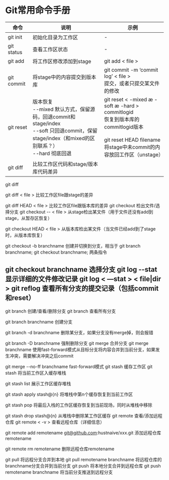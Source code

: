 # Git常用命令手册

|命令|说明|示例|
|---|----|---|
|git init|初始化目录为工作区| - |
|git status|查看工作区状态| - |
|git add|将工作区修改添加到stage|git add < file > |
|git commit|将stage中的内容提交到版本库 |git commit -m ‘commit log’ < file > <br />提交，或者只提交某文件的修改|
|git reset|版本恢复 <br /> --mixed 默认方式，保留源码，回退commit和stage/index <br /> --soft 只回退commit，保留stage/index（和mixed的区别联系？）<br /> --hard 彻底回退|git reset < -mixed &aelig; -soft &aelig; -hard > commitlogid <br />恢复到版本库的commitlogid版本 <br /><br /> git reset HEAD filename <br />将stage中未commit的内容放回工作区（unstage）|
|git diff|比较工作区代码和stage/版本库代码差异| |

git diff

git diff  < file >
比较工作区file跟stage的差异

git diff HEAD < file >
比较工作区file跟版本库的差异
git checkout
检出文件/选择分支
git checkout -- < file >
从stage检出某文件（用于文件还没有add到stage，从暂存区恢复）

git checkout HEAD < file >
从版本库检出某文件（当文件已经add到了stage时，从版本库恢复）

git checkout -b branchname
创建并切换到分支，相当于
git branch branchname;
git checkout branchname;
两条指令

git checkout branchname
选择分支
git log
--stat 显示详细的文件修改记录
git log < —stat >  < file|dir >
git reflog
查看所有分支的提交记录（包括commit和reset）
-
git branch
创建/查看/删除分支
git branch
查看所有分支

git branch branchname
创建分支

git branch -d branchname
删除某分支，如果分支没有merge掉，则会报错

git branch -D branchname
强制删除分支
git merge
合并分支
git merge branchname
使用fast-forward模式从目标分支将内容合并到当前分支，如果发生冲突，需要解决冲突之后commit

git merge --no-ff branchname
fast-forward模式
git stash
缓存工作区
git stash
将当前工作区入缓存堆栈

git stash list
展示工作区缓存堆栈

git stash apply stash@{n}
将堆栈中第n个缓存恢复到当前工作区

git stash pop 
将最后入栈的工作区缓存恢复到当前现场，同时从堆栈中移除

git stash drop stash@{n}
从堆栈中删除某工作区缓存
git remote
查看/添加远程仓库
git remote < -v >
查看远程仓库（详细信息）

git remote add remotename git@github.com:hustnaive/xxx.git
添加远程仓库remotename

git remote rm remotename
删除远程仓库remotename

git pull
将远程分支合并到本地
git pull remotename branchname
将远程仓库的branchname分支合并到当前分支
git push
将本地分支合并到远程仓库
git push remotename branchname
将当前分支推送到远程分支